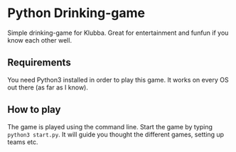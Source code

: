 Python Drinking-game
===================

Simple drinking-game for Klubba. Great for entertainment and funfun if you know each other well.


Requirements
------------

You need Python3 installed in order to play this game. It works on every OS out there (as far as I know).


How to play
-----------

The game is played using the command line. Start the game by typing `python3 start.py`. It will guide you thought the different games, setting up teams etc.